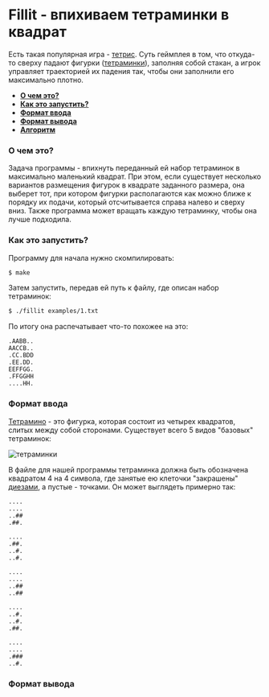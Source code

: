 # Fillit - впихиваем тетраминки в квадрат

Есть такая популярная игра - [тетрис](https://en.wikipedia.org/wiki/Tetris). Суть геймплея в том, что откуда-то сверху падают фигурки ([тетраминки](https://en.wikipedia.org/wiki/Tetromino)), заполняя собой стакан, а игрок управляет траекторией их падения так, чтобы они заполнили его максимально плотно.

- [**О чем это?**](#о-чем-это)
- [**Как это запустить?**](#как-это-запустить)
- [**Формат ввода**](#формат-ввода)
- [**Формат вывода**](#формат-вывода)
- [**Алгоритм**](#алгоритм)


### О чем это?

Задача программы - впихнуть переданный ей набор тетраминок в максимально маленький квадрат. При этом, если существует несколько вариантов размещения фигурок в квадрате заданного размера, она выберет тот, при котором фигурки располагаются как можно ближе к порядку их подачи, который отсчитывается справа налево и сверху вниз. Также программа может вращать каждую тетраминку, чтобы она лучше подходила.


### Как это запустить?

Программу для начала нужно скомпилировать:

```bash
$ make
```

Затем запустить, передав ей путь к файлу, где описан набор тетраминок:

```bash
$ ./fillit examples/1.txt
```

По итогу она распечатывает что-то похожее на это:

```
.AABB..
AACCB..
.CC.BDD
.EE.DD.
EEFFGG.
.FFGGHH
....HH.
```

### Формат ввода

[Тетрамино](https://en.wikipedia.org/wiki/Tetromino) - это фигурка, которая состоит из четырех квадратов, слитых между собой сторонами. Существует всего 5 видов "базовых" тетраминок:

![тетраминки](https://upload.wikimedia.org/wikipedia/commons/b/b1/Tetris_Opener.jpg)

В файле для нашей программы тетраминка должна быть обозначена квадратом 4 на 4 символа, где занятые ею клеточки "закрашены" [диезами](https://ru.wikipedia.org/wiki/%D0%97%D0%BD%D0%B0%D0%BA_%D1%80%D0%B5%D1%88%D1%91%D1%82%D0%BA%D0%B8), а пустые - точками. Он может выглядеть примерно так:

```
....
....
..##
.##.

....
.##.
..#.
..#.

....
....
..##
..##

....
..#.
..#.
.##.

....
....
.###
..#.
```

### Формат вывода
